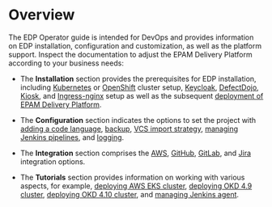 # Overview

The EDP Operator guide is intended for DevOps and provides information on EDP installation, configuration and customization, as well as the platform support. Inspect the documentation to adjust the EPAM Delivery Platform
according to your business needs:


* The **Installation** section provides the prerequisites for EDP installation, including [Kubernetes](kubernetes-cluster-settings.md) or [OpenShift](openshift-cluster-settings.md) cluster setup,
[Keycloak](install-keycloak.md), [DefectDojo](install-defectdojo.md), [Kiosk](install-kiosk.md), and [Ingress-nginx](install-ingress-nginx.md) setup as well as the subsequent [deployment of EPAM Delivery Platform](install-edp.md).

* The **Configuration** section indicates the options to set the project with [adding a code language](add-other-code-language.md), [backup](restore-edp-with-velero.md), [VCS import strategy](import-strategy.md),
[managing Jenkins pipelines](overview-manage-jenkins-pipelines.md), and [logging](install-loki.md).

* The **Integration** section comprises the [AWS](enable-irsa.md), [GitHub](github-integration.md), [GitLab](gitlab-integration.md), and [Jira](jira-integration.md) integration options.

* The **Tutorials** section provides information on working with various aspects, for example, [deploying AWS EKS cluster](deploy-aws-eks.md), [deploying OKD 4.9 cluster](deploy-okd.md), [deploying OKD 4.10 cluster](deploy-okd-4.10.md), and [managing Jenkins agent](add-jenkins-agent.md).


